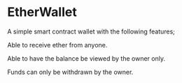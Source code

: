 # EtherWallet

A simple smart contract wallet with the following features;

Able to receive ether from anyone.

Able to have the balance be viewed by the owner only.

Funds can only be withdrawn by the owner.
